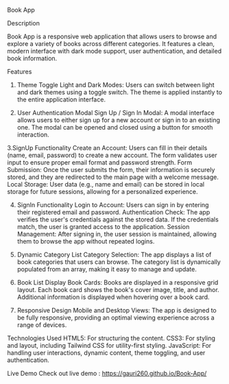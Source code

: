 Book App

Description

Book App is a responsive web application that allows users to browse and explore a variety of books across different categories. It features a clean, modern interface with dark mode support, user authentication, and detailed book information.

Features


1. Theme Toggle
Light and Dark Modes: Users can switch between light and dark themes using a toggle switch. The theme is applied instantly to the entire application interface.

2. User Authentication Modal
Sign Up / Sign In Modal: A modal interface allows users to either sign up for a new account or sign in to an existing one. The modal can be opened and closed using a button for smooth interaction.

3.SignUp Functionality
Create an Account: Users can fill in their details (name, email, password) to create a new account. The form validates user input to ensure proper email format and password strength.
Form Submission: Once the user submits the form, their information is securely stored, and they are redirected to the main page with a welcome message.
Local Storage: User data (e.g., name and email) can be stored in local storage for future sessions, allowing for a personalized experience.

4. SignIn Functionality
Login to Account: Users can sign in by entering their registered email and password.
Authentication Check: The app verifies the user's credentials against the stored data. If the credentials match, the user is granted access to the application.
Session Management: After signing in, the user session is maintained, allowing them to browse the app without repeated logins.

5. Dynamic Category List
Category Selection: The app displays a list of book categories that users can browse. The category list is dynamically populated from an array, making it easy to manage and update.

6. Book List Display
Book Cards: Books are displayed in a responsive grid layout. Each book card shows the book's cover image, title, and author. Additional information is displayed when hovering over a book card.

7. Responsive Design
Mobile and Desktop Views: The app is designed to be fully responsive, providing an optimal viewing experience across a range of devices.

Technologies Used
HTML5: For structuring the content.
CSS3: For styling and layout, including Tailwind CSS for utility-first styling.
JavaScript: For handling user interactions, dynamic content, theme toggling, and user authentication.

Live Demo
Check out live demo :  https://gauri260.github.io/Book-App/
